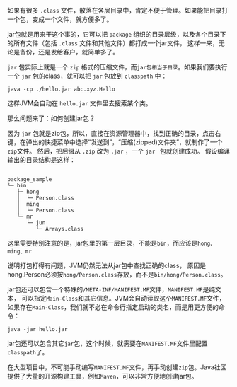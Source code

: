 如果有很多 `.class` 文件，散落在各层目录中，肯定不便于管理。如果能把目录打一个包，变成一个文件，就方便多了。

jar包就是用来干这个事的，它可以把 `package` 组织的目录层级，以及各个目录下的所有文件（包括 `.class` 文件和其他文件）都打成一个jar文件，
这样一来，无论是备份，还是发给客户，就简单多了。

 `jar` 包实际上就是一个 `zip` 格式的压缩文件，而`jar包相当于目录`。如果我们要执行一个 `jar` 包的class，就可以把 `jar` 包放到 `classpath` 中：
 
 ```shell script
 java -cp ./hello.jar abc.xyz.Hello
```

这样JVM会自动在 `hello.jar` 文件里去搜索某个类。

那么问题来了：如何创建jar包？

因为 `jar` 包就是zip包，所以，直接在资源管理器中，找到正确的目录，点击右键，在弹出的快捷菜单中选择“发送到”，“压缩(zipped)文件夹”，就制作了一个`zip`文件。
然后，把后缀从 `.zip` 改为 `.jar` ，一个 `jar ` 包就创建成功。
假设编译输出的目录结构是这样：

```text

package_sample
└─ bin
   ├─ hong
   │  └─ Person.class
   │  ming
   │  └─ Person.class
   └─ mr
      └─ jun
         └─ Arrays.class

```

这里需要特别注意的是，jar包里的第一层目录，不能是`bin`，而应该是`hong、ming、mr`

说明打包打得有问题，JVM仍然无法从jar包中查找正确的class，
原因是hong.Person必须按`hong/Person.class`存放，而不是`bin/hong/Person.class`。

jar包还可以包含一个特殊的`/META-INF/MANIFEST.MF`文件，`MANIFEST.MF`是纯文本，
可以指定`Main-Class`和其它信息。JVM会自动读取这个`MANIFEST.MF`文件，
如果存在`Main-Class`，我们就不必在命令行指定启动的类名，而是用更方便的命令：
```text
java -jar hello.jar

```
jar包还可以包含其它`jar`包，这个时候，就需要在`MANIFEST.MF`文件里配置`classpath`了。

在大型项目中，不可能手动编写`MANIFEST.MF`文件，再手动创建`zip`包。Java社区提供了大量的开源构建工具，例如`Maven`，可以非常方便地创建jar包。